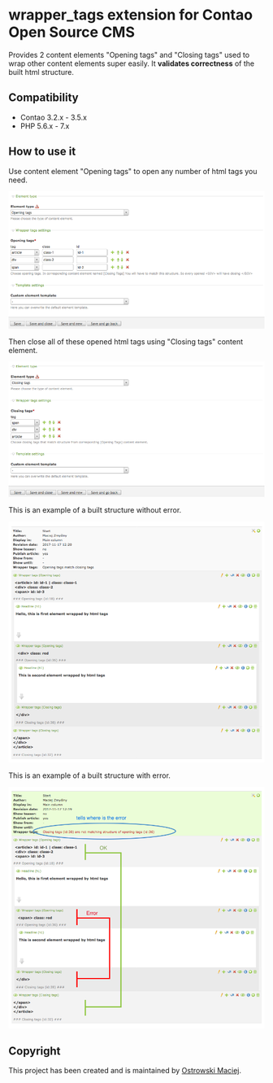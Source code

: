 wrapper_tags extension for Contao Open Source CMS 
===============================

Provides 2 content elements "Opening tags" and "Closing tags" used to wrap other content elements super easily. It **validates correctness** of the built html structure. 

## Compatibility
- Contao 3.2.x - 3.5.x
- PHP 5.6.x - 7.x

## How to use it

Use content element "Opening tags" to open any number of html tags you need.
 
![Opening tags](docs/backend-opening-tags.png?raw=true "Opening tags")




Then close all of these opened html tags using "Closing tags" content element.

![Closing tags](docs/backend-closing-tags.png?raw=true "Closing tags")




This is an example of a built structure without error.

![Structure ok](docs/backend-ok.png?raw=true "Structure ok")
 
 
 
This is an example of a built structure with error.

![Structure with error](docs/backend-error.png?raw=true "Structure with error")

## Copyright
This project has been created and is maintained by [Ostrowski Maciej](http://contao-developer.pl).
